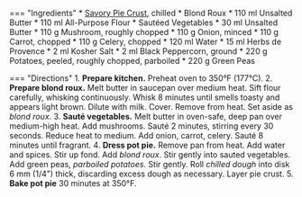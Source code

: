=== "Ingredients"
    * [Savory Pie Crust](../breads/crusts/pie-crust.md), chilled
    * Blond Roux
        * 110 ml Unsalted Butter
        * 110 ml All-Purpose Flour
    * Sautéed Vegetables
        * 30 ml Unsalted Butter
        * 110 g Mushroom, roughly chopped
        * 110 g Onion, minced
        * 110 g Carrot, chopped
        * 110 g Celery, chopped
    * 120 ml Water
    * 15 ml Herbs de Provence
    * 2 ml Kosher Salt
    * 2 ml Black Peppercorn, ground
    * 220 g Potatoes, peeled, roughly chopped, parboiled
    * 220 g Green Peas

=== "Directions"
    1. **Prepare kitchen.** Preheat oven to 350°F (177°C).
    2. **Prepare blond roux.** Melt butter in saucepan over medium heat. Sift flour carefully, whisking continuously. Whisk 8 minutes until smells toasty and appears light brown. Dilute with milk. Cover. Remove from heat. Set aside as *blond roux*.
    3. **Sauté vegetables.** Melt butter in oven-safe, deep pan over medium-high heat. Add mushrooms. Sauté 2 minutes, stirring every 30 seconds. Reduce heat to medium. Add onion, carrot, celery. Sauté 8 minutes until fragrant.
    4. **Dress pot pie.** Remove pan from heat. Add water and spices. Stir up fond. Add *blond roux*. Stir gently into sauted vegetables. Add green peas, *parboiled potatoes*. Stir gently. Roll *chilled dough* into disk 6 mm (1/4") thick, discarding excess dough as necessary. Layer pie crust.
    5. **Bake pot pie** 30 minutes at 350°F.
